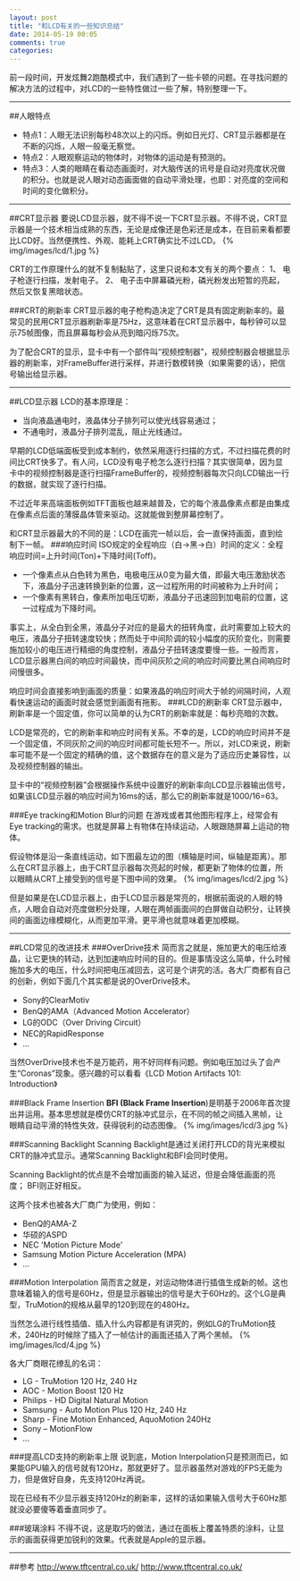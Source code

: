 ```yaml
---
layout: post
title: "和LCD有关的一些知识总结"
date: 2014-05-19 00:05
comments: true
categories: 
---
```


前一段时间，开发炫舞2跑酷模式中，我们遇到了一些卡顿的问题。在寻找问题的解决方法的过程中，对LCD的一些特性做过一些了解，特别整理一下。


----------
<!--more-->

##人眼特点
* 特点1：人眼无法识别每秒48次以上的闪烁。例如日光灯、CRT显示器都是在不断的闪烁，人眼一般毫无察觉。
* 特点2：人眼观察运动的物体时，对物体的运动是有预测的。
* 特点3：人类的眼睛在看动态画面时，对大脑传送的讯号是自动对亮度状况做的积分。也就是说人眼对动态画面做的自动平滑处理，也即：对亮度的空间和时间的变化做积分。



----------


##CRT显示器
要说LCD显示器，就不得不说一下CRT显示器。不得不说，CRT显示器是一个技术相当成熟的东西，无论是成像还是色彩还是成本，在目前来看都要比LCD好。当然便携性、外观、能耗上CRT确实比不过LCD。
{% img/images/lcd/1.jpg %}
 

CRT的工作原理什么的就不复制黏贴了，这里只说和本文有关的两个要点：
1、	电子枪逐行扫描，发射电子。
2、	电子击中屏幕磷光粉，磷光粉发出短暂的亮起，然后又恢复黑暗状态。

###CRT的刷新率
CRT显示器的电子枪构造决定了CRT是具有固定刷新率的。最常见的民用CRT显示器刷新率是75Hz，这意味着在CRT显示器中，每秒钟可以显示75帧图像，而且屏幕每秒会从亮到暗闪烁75次。

为了配合CRT的显示，显卡中有一个部件叫“视频控制器”，视频控制器会根据显示器的刷新率，对FrameBuffer进行采样，并进行数模转换（如果需要的话），把信号输出给显示器。


----------


##LCD显示器
LCD的基本原理是：

* 当向液晶通电时，液晶体分子排列可以使光线容易通过；
* 不通电时，液晶分子排列混乱，阻止光线通过。

早期的LCD低端面板受到成本制约，依然采用逐行扫描的方式，不过扫描花费的时间比CRT快多了。有人问，LCD没有电子枪怎么逐行扫描？其实很简单，因为显卡中的视频控制器是逐行扫描FrameBuffer的，视频控制器每次只向LCD输出一行的数据，就实现了逐行扫描。

不过近年来高端面板例如TFT面板也越来越普及，它的每个液晶像素点都是由集成在像素点后面的薄膜晶体管来驱动。这就能做到整屏幕控制了。

和CRT显示器最大的不同的是：LCD在画完一帧以后，会一直保持画面，直到绘制下一帧。
###响应时间
ISO规定的全程响应（白->黑->白）时间的定义：全程响应时间=上升时间(Ton)+下降时间(Toff)。

 - 一个像素点从白色转为黑色，电极电压从0变为最大值，即最大电压激励状态下，液晶分子迅速转换到新的位置，这一过程所用的时间被称为上升时间；
 - 一个像素有黑转白，像素所加电压切断，液晶分子迅速回到加电前的位置，这一过程成为下降时间。

事实上，从全白到全黑，液晶分子对应的是最大的扭转角度，此时需要加上较大的电压，液晶分子扭转速度较快；然而处于中间阶调的较小幅度的灰阶变化，则需要施加较小的电压进行精细的角度控制，液晶分子扭转速度要慢一些。一般而言，LCD显示器黑白间的响应时间最快，而中间灰阶之间的响应时间要比黑白间响应时间慢很多。

响应时间会直接影响到画面的质量：如果液晶的响应时间大于帧的间隔时间，人观看快速运动的画面时就会感觉到画面有拖影。
###LCD的刷新率
CRT显示器中，刷新率是一个固定值，你可以简单的认为CRT的刷新率就是：每秒亮暗的次数。

LCD是常亮的，它的刷新率和响应时间有关系。不幸的是，LCD的响应时间并不是一个固定值，不同灰阶之间的响应时间都可能长短不一。所以，对LCD来说，刷新率可能不是一个固定的精确的值，这个数据存在的意义是为了适应历史兼容性，以及视频控制器的输出。


显卡中的“视频控制器”会根据操作系统中设置好的刷新率向LCD显示器输出信号，如果该LCD显示器的响应时间为16ms的话，那么它的刷新率就是1000/16=63。

###Eye tracking和Motion Blur的问题
在游戏或者其他图形程序上，经常会有Eye tracking的需求。也就是屏幕上有物体在持续运动，人眼跟随屏幕上运动的物体。

假设物体是沿一条直线运动，如下图最左边的图（横轴是时间，纵轴是距离）。那么在CRT显示器上，由于CRT显示器每次亮起的时候，都更新了物体的位置，所以眼睛从CRT上接受到的信号是下图中间的效果。
{% img/images/lcd/2.jpg %}

 
但是如果是在LCD显示器上，由于LCD显示器是常亮的，根据前面说的人眼的特点，人眼会自动对亮度做积分处理，人眼在两帧画面间的白屏做自动积分，让转换间的画面边缘模糊化，从而更加平滑。更平滑也就意味着更加模糊。


----------


##LCD常见的改进技术
###OverDrive技术
简而言之就是，施加更大的电压给液晶，让它更快的转动，达到加速响应时间的目的。但是事情没这么简单，什么时候施加多大的电压，什么时间把电压减回去，这可是个讲究的活。各大厂商都有自己的创新，例如下面几个其实都是说的OverDrive技术。
* Sony的ClearMotiv
* BenQ的AMA（Advanced Motion Accelerator）
* LG的ODC（Over Driving Circuit）
* NEC的RapidResponse
* …

当然OverDrive技术也不是万能药，用不好同样有问题。例如电压加过头了会产生“Coronas”现象。感兴趣的可以看看《LCD Motion Artifacts 101: Introduction》

###Black Frame Insertion
**BFI (Black Frame Insertion**)是明基于2006年首次提出并运用。基本思想就是模仿CRT的脉冲式显示，在不同的帧之间插入黑帧，让眼睛自动平滑的特性失效，获得锐利的动态图像。
{% img/images/lcd/3.jpg %}
 
###Scanning Backlight
Scanning Backlight是通过关闭打开LCD的背光来模拟CRT的脉冲式显示。通常Scanning Backlight和BFI会同时使用。

Scanning Backlight的优点是不会增加画面的输入延迟，但是会降低画面的亮度；
BFI则正好相反。

这两个技术也被各大厂商广为使用，例如：
* BenQ的AMA-Z
* 华硕的ASPD
* NEC 'Motion Picture Mode'
* Samsung Motion Picture Acceleration (MPA)
* …

###Motion Interpolation
简而言之就是，对运动物体进行插值生成新的帧。这也意味着输入的信号是60Hz，但是显示器输出的信号是大于60Hz的。这个LG是典型，TruMotion的规格从最早的120到现在的480Hz。

当然怎么进行线性插值、插入什么内容都是有讲究的，例如LG的TruMotion技术，240Hz的时候除了插入了一帧估计的画面还插入了两个黑帧。
{% img/images/lcd/4.jpg %}

 

各大厂商眼花缭乱的名词：

* LG - TruMotion 120 Hz, 240 Hz
* AOC - Motion Boost 120 Hz
* Philips - HD Digital Natural Motion
* Samsung - Auto Motion Plus 120 Hz, 240 Hz
* Sharp - Fine Motion Enhanced, AquoMotion 240Hz
* Sony – MotionFlow
* …

###提高LCD支持的刷新率上限
说到底，Motion Interpolation只是预测而已，如果能GPU输入的信号就有120Hz，那就更好了。显示器虽然对游戏的FPS无能为力，但是做好自身，先支持120Hz再说。

现在已经有不少显示器支持120Hz的刷新率，这样的话如果输入信号大于60Hz那就没必要傻等着垂直同步了。

###玻璃涂料
不得不说，这是取巧的做法，通过在面板上覆盖特质的涂料，让显示的画面获得更加锐利的效果。代表就是Apple的显示器。


----------


##参考
http://www.tftcentral.co.uk/
http://www.tftcentral.co.uk/


